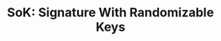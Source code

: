 ---
layout: post
year: 2024
title: "SoK: Signature With Randomizable Keys"
authors: Joint work with Sofía Celi, Scott Griffy, Lucjan Hanzlik and Daniel Slamanig
venue: "28th International Conference on Financial Cryptography and Data Security - FC 2024"
pdf: https://eprint.iacr.org/2023/1524.pdf
web: https://fc24.ifca.ai
bib: https://citation-needed.springer.com/v2/references/10.1007/978-3-031-78679-2_9?format=bibtex&flavour=citation
github: 
talk: 
pub: https://doi.org/10.1007/978-3-031-78679-2_9
---